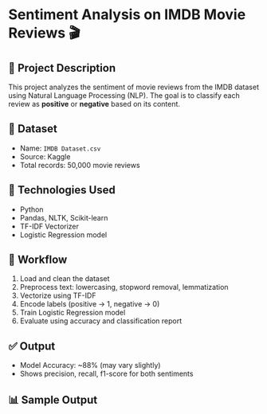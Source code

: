# Sentiment Analysis on IMDB Movie Reviews 🎬

## 📌 Project Description

This project analyzes the sentiment of movie reviews from the IMDB dataset using Natural Language Processing (NLP). The goal is to classify each review as **positive** or **negative** based on its content.

## 📂 Dataset

- Name: `IMDB Dataset.csv`
- Source: Kaggle
- Total records: 50,000 movie reviews

## 🧠 Technologies Used

- Python
- Pandas, NLTK, Scikit-learn
- TF-IDF Vectorizer
- Logistic Regression model

## 🔄 Workflow

1. Load and clean the dataset
2. Preprocess text: lowercasing, stopword removal, lemmatization
3. Vectorize using TF-IDF
4. Encode labels (positive → 1, negative → 0)
5. Train Logistic Regression model
6. Evaluate using accuracy and classification report

## ✅ Output

- Model Accuracy: ~88% (may vary slightly)
- Shows precision, recall, f1-score for both sentiments

## 📊 Sample Output
